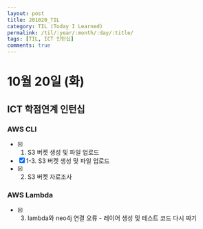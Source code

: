 ```yaml
---
layout: post
title: 201020_TIL
category: TIL (Today I Learned)
permalink: /til/:year/:month/:day/:title/
tags: [TIL, ICT 인턴십]
comments: true
---
```

# 10월 20일 (화)

## ICT 학점연계 인턴십
### AWS CLI
- [X] 1. S3 버켓 생성 및 파일 업로드
- [X] 1-3. S3 버켓 생성 및 파일 업로드
- [X] 2. S3 버켓 자료조사
### AWS Lambda
- [X] 3. lambda와 neo4j 연결 오류 - 레이어 생성 및 테스트 코드 다시 짜기
